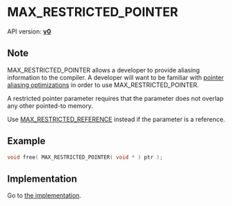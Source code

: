 # MAX_RESTRICTED_POINTER

API version: [**v0**](../../v0.md)

## Note

MAX_RESTRICTED_POINTER allows a developer to provide aliasing information to the compiler.
A developer will want to be familiar with [pointer aliasing optimizations](AliasingOptimizations.md) in order to use MAX_RESTRICTED_POINTER.

A restricted pointer parameter requires that the parameter does not overlap any other pointed-to memory.

Use [MAX_RESTRICTED_REFERENCE](MAX_RESTRICTED_REFERENCE.md) instead if the parameter is a reference.

## Example

```c++
void free( MAX_RESTRICTED_POINTER( void * ) ptr );
```

## Implementation

Go to [the implementation](../../../../Code/Include/max/Compiling/AliasingOptimizations.hpp#L61).